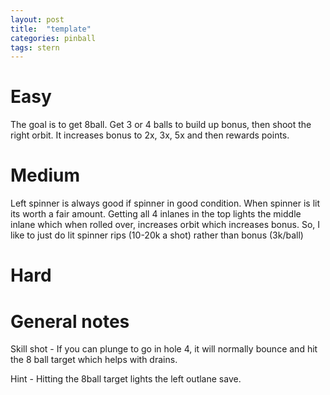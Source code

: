 ```yaml
---
layout: post
title:  "template"
categories: pinball
tags: stern
---
```


# Easy
The goal is to get 8ball. Get 3 or 4 balls to build up bonus, then shoot the right orbit. It increases bonus to 2x, 3x, 5x and then rewards points. 

# Medium
Left spinner is always good if spinner in good condition. When spinner is lit its worth a fair amount. Getting all 4 inlanes in the top lights the middle inlane which when rolled over, increases orbit which increases bonus. So, I like to just do lit spinner rips (10-20k a shot) rather than bonus (3k/ball)

# Hard
# General notes

Skill shot - If you can plunge to go in hole 4, it will normally bounce and hit the 8 ball target which helps with drains.

Hint - Hitting the 8ball target lights the left outlane save.